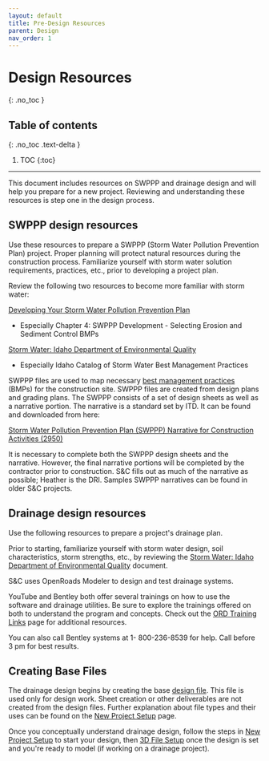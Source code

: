 ```yaml
---
layout: default
title: Pre-Design Resources
parent: Design
nav_order: 1
---
```


# Design Resources
{: .no_toc }

## Table of contents
{: .no_toc .text-delta }

1. TOC
{:toc}

---

This document includes resources on SWPPP and drainage design and will help you prepare for a new project. Reviewing and understanding these resources is step one in the design process. 

## SWPPP design resources

Use these resources to prepare a SWPPP (Storm Water Pollution Prevention Plan) project. Proper planning will protect natural resources during the construction process. Familiarize yourself with storm water solution requirements, practices, etc., prior to developing a project plan.

Review the following two resources to become more familiar with storm water:

[Developing Your Storm Water Pollution Prevention Plan]

-   Especially Chapter 4: SWPPP Development - Selecting Erosion and
    Sediment Control BMPs

[Storm Water: Idaho Department of Environmental Quality]

-   Especially Idaho Catalog of Storm Water Best Management Practices

SWPPP files are used to map necessary [best management practices] (BMPs) for the construction site. SWPPP files are created from design plans and grading plans. The SWPPP consists of a set of design sheets as well as a narrative portion. The narrative is a standard set by ITD. It can be found and downloaded from here:

[Storm Water Pollution Prevention Plan (SWPPP) Narrative for Construction Activities (2950)]

It is necessary to complete both the SWPPP design sheets and the narrative. However, the final narrative portions will be completed by the contractor prior to construction. S&C fills out as much of the narrative as possible; Heather is the DRI. Samples SWPPP narratives can be found in older S&C projects.

## Drainage design resources

Use the following resources to prepare a project's drainage plan.

Prior to starting, familiarize yourself with storm water design, soil characteristics, storm strengths, etc., by reviewing the [Storm Water: Idaho Department of Environmental Quality] document. 

S&C uses OpenRoads Modeler to design and test drainage systems.

YouTube and Bentley both offer several trainings on how to use the software and drainage utilities. Be sure to explore the trainings offered on both to understand the program and concepts. Check out the [ORD Training Links] page for additional resources.

You can also call Bentley systems at 1- 800-236-8539 for help. Call before 3 pm for best results.

## Creating Base Files

The drainage design begins by creating the base [design file]. This file is used only for design work. Sheet creation or other deliverables are not created from the design files. Further explanation about file types and their uses can be found on the [New Project Setup] page.

Once you conceptually understand drainage design, follow the steps in [New Project Setup] to start your design, then [3D File Setup] once the design is set and you're ready to model (if working on a drainage project).


[Developing Your Storm Water Pollution Prevention Plan]: https://www3.epa.gov/npdes/pubs/sw_swppp_guide.pdf
[Storm Water: Idaho Department of Environmental Quality]: https://www.deq.idaho.gov/water-quality/wastewater/storm-water/
[Storm Water Pollution Prevention Plan (SWPPP) Narrative for Construction Activities (2950)]: https://www.formalu.com/forms/39396/stormwater-pollution-prevention-plan-swppp-narrative-for-construction-activities
[ORD Training Links]: /knowledge-base/docs/ord-training-links
[New Project Setup]: /knowledge-base/docs/new-project-setup
[3d File Setup]: /knowledge-base/docs/3d-file-setup
[best management practices]: /knowledge-base/docs/glossary#bmp
[design file]: /knowledge-base/docs/glossary#design-file